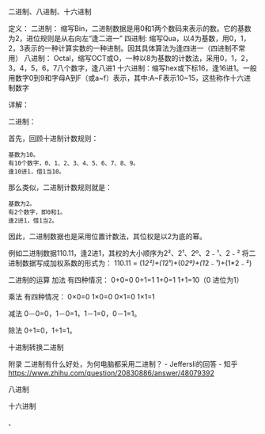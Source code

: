 二进制、八进制、十六进制

定义：
二进制：  缩写Bin，二进制数据是用0和1两个数码来表示的数。它的基数为2，进位规则是从右向左“逢二进一”
四进制:   缩写Qua，以4为基数，用0，1，2，3表示的一种计算实数的一种进制。因其具体算法为逢四进一（四进制不常用）
八进制：  Octal，缩写OCT或O，一种以8为基数的计数法，采用0，1，2，3，4，5，6，7八个数字，逢八进1
十六进制：缩写hex或下标16，逢16进1。一般用数字0到9和字母A到F（或a~f）表示，其中:A~F表示10~15，这些称作十六进制数字

详解：

二进制：

首先，回顾十进制计数规则：

    基数为10。
    有10个数字，0、1、2、3、4、5、6、7、8、9。
    逢10进1，借1当10。

那么类似，二进制计数规则就是：

    基数为2。
    有2个数字，即0和1。
    逢2进1，借1当2。
    
因此，二进制数据也是采用位置计数法，其位权是以2为底的幂。

例如二进制数据110.11，逢2进1，其权的大小顺序为2²、2¹、2º、2﹣¹、2﹣²
将二进制数据写成加权系数的形式为：
110.11 = (1*2²)+(1*2¹)+(0*2º)+(1*2﹣¹)+(1*2﹣²)

二进制的运算
加法
有四种情况： 0+0=0   0+1=1   1+0=1   1+1=10（0 进位为1）

乘法
有四种情况： 0×0=0    1×0=0    0×1=0   1×1=1

减法
0－0=0，1－0=1，1－1=0，0－1=1。

除法
0÷1=0，1÷1=1。

十进制转换二进制



附录
二进制有什么好处，为何电脑都采用二进制？ - Jeffersli的回答 - 知乎
https://www.zhihu.com/question/20830886/answer/48079392




八进制





十六进制


、 





